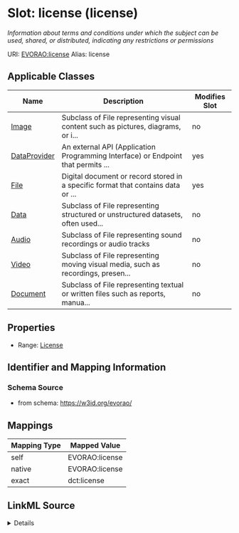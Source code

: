 

# Slot: license (license) 


_Information about terms and conditions under which the subject can be used, shared, or distributed, indicating any restrictions or permissions_





URI: [EVORAO:license](https://w3id.org/evorao/license)
Alias: license

<!-- no inheritance hierarchy -->





## Applicable Classes

| Name | Description | Modifies Slot |
| --- | --- | --- |
| [Image](Image.md) | Subclass of File representing visual content such as pictures, diagrams, or i... |  no  |
| [DataProvider](DataProvider.md) | An external API (Application Programming Interface) or Endpoint that permits ... |  yes  |
| [File](File.md) | Digital document or record stored in a specific format that contains data or ... |  yes  |
| [Data](Data.md) | Subclass of File representing structured or unstructured datasets, often used... |  no  |
| [Audio](Audio.md) | Subclass of File representing sound recordings or audio tracks |  no  |
| [Video](Video.md) | Subclass of File representing moving visual media, such as recordings, presen... |  no  |
| [Document](Document.md) | Subclass of File representing textual or written files such as reports, manua... |  no  |







## Properties

* Range: [License](License.md)





## Identifier and Mapping Information







### Schema Source


* from schema: https://w3id.org/evorao/




## Mappings

| Mapping Type | Mapped Value |
| ---  | ---  |
| self | EVORAO:license |
| native | EVORAO:license |
| exact | dct:license |




## LinkML Source

<details>
```yaml
name: license
description: Information about terms and conditions under which the subject can be
  used, shared, or distributed, indicating any restrictions or permissions
title: license
from_schema: https://w3id.org/evorao/
exact_mappings:
- dct:license
rank: 1000
alias: license
domain_of:
- DataProvider
- File
range: License
required: false
multivalued: false

```
</details>